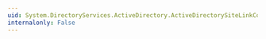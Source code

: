 ```yaml
---
uid: System.DirectoryServices.ActiveDirectory.ActiveDirectorySiteLinkCollection.Remove(System.DirectoryServices.ActiveDirectory.ActiveDirectorySiteLink)
internalonly: False
---
```

